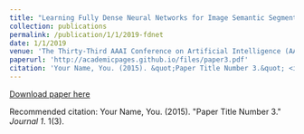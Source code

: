 ```yaml
---
title: "Learning Fully Dense Neural Networks for Image Semantic Segmentation"
collection: publications
permalink: /publication/1/1/2019-fdnet
date: 1/1/2019
venue: 'The Thirty-Third AAAI Conference on Artificial Intelligence (AAAI-19)'
paperurl: 'http://academicpages.github.io/files/paper3.pdf'
citation: 'Your Name, You. (2015). &quot;Paper Title Number 3.&quot; <i>Journal 1</i>. 1(3).'
---
```


<a href='http://academicpages.github.io/files/paper3.pdf'>Download paper here</a>

Recommended citation: Your Name, You. (2015). "Paper Title Number 3." <i>Journal 1</i>. 1(3).